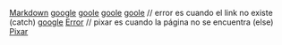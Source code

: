 [Markdown](https://es.wikipedia.org/wiki/Markdown)
[google](https://www.youtube.com/watch?v=b9cG4DzpL_c&ab_channel=1theK%28%EC%9B%90%EB%8D%94%EC%BC%80%EC%9D%B4%29/)
[goole](https://www.youtube.com/watch?v=rUxyKA_-grg&ab_channel=LofiGirl)
[goole](https://www.ilossilos.cl/locales-comerciales-2/?gad=1&gclid=CjwKCAjwg-GjBhBnEiwAMUvNW0DDrjr-0BG8ncLfXCRJQSDfGq1Akp6dZhehEPGF6ZNYelh6Rjs37BoCtO8QAvD_BwE)
[goole](https://www.toctoc.com/arriendo/local-comercial/metropolitana/santiago)
// error es cuando el link no existe (catch)
[google](http://wwww.carolrobles.com)
[Error](https://googlx.com)
// pixar es cuando la página no se encuentra (else)
[Pixar](https://www.pixar.com/error404)